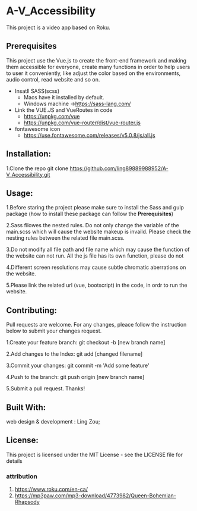 # A-V_Accessibility

This project is a video app based on Roku. 

## Prerequisites
This project use the Vue.js to create the front-end framework and making them accessible for everyone, create many functions in order to help users to user it conveniently, like adjust the color based on the environments, audio control, read website and so on.

- Insatll SASS(scss) 
    - Macs have it installed by default.
    - Windows machine ->https://sass-lang.com/
- Link the VUE.JS and VueRoutes in code
    - https://unpkg.com/vue
    - https://unpkg.com/vue-router/dist/vue-router.js
- fontawesome icon
    - https://use.fontawesome.com/releases/v5.0.8/js/all.js
    

   

## Installation:

1.Clone the repo
    git clone https://github.com/ling89889988952/A-V_Accessibility.git

## Usage:

1.Before staring the project please make sure to install the Sass and gulp package (how to install these package can follow the **Prerequisites**)

2.Sass fllowes the nested rules. Do not only change the variable of the main.scss which will cause the website makeup is invaild. Please check the nesting rules between the related file main.scss.

3.Do not modify all file path and file name which may cause the function of the website can not run. All the js file has its own function, please do not 

4.Different screen resolutions may cause subtle chromatic aberrations on the website.

5.Please link the related url (vue, bootscript) in the code, in ordr to run the website.




## Contributing:

Pull requests are welcome. For any changes, pleace follow the instruction below to submit your changes request.

1.Create your feature branch: git checkout -b [new branch name]

2.Add changes to the Index: git add [changed filename]

3.Commit your changes: git commit -m 'Add some feature'

4.Push to the branch: git push origin [new branch name]

5.Submit a pull request. Thanks!

## Built With:

web design & development : Ling Zou;


## License:

This project is licensed under the MIT License - see the LICENSE file for details

### attribution 
1. https://www.roku.com/en-ca/
2. https://mp3paw.com/mp3-download/4773982/Queen-Bohemian-Rhapsody

